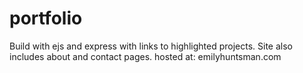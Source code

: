# portfolio
Build with ejs and express with links to highlighted projects. Site also includes about and contact pages. 
hosted at: emilyhuntsman.com
